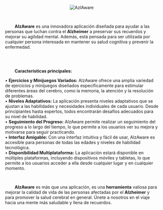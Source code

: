 <p align="center">
    <img src="https://i.imgur.com/CRYZtqV.jpeg" alt="AzlAware">
</p>

<br>

&nbsp;&nbsp;&nbsp;&nbsp;&nbsp;&nbsp;&nbsp;&nbsp;**AlzAware** es una innovadora aplicación diseñada para ayudar a las personas que luchan contra el **Alzheimer** a preservar sus recuerdos y mejorar su agilidad mental. Además, está pensada para ser utilizada por cualquier persona interesada en mantener su salud cognitiva y prevenir la enfermedad.  

<br><br>

&nbsp;&nbsp;&nbsp;&nbsp;&nbsp;&nbsp;&nbsp;&nbsp;**Características principales:**

•	**Ejercicios y Minijuegos Variados:** AlzAware ofrece una amplia variedad de ejercicios y minijuegos diseñados específicamente para estimular diferentes áreas del cerebro, como la memoria, la atención y la resolución de problemas.<br>
•	**Niveles Adaptativos:** La aplicación presenta niveles adaptativos que se ajustan a las habilidades y necesidades individuales de cada usuario. Desde principiantes hasta expertos, todos encontrarán desafíos adecuados para su nivel de habilidad.<br>
•	**Seguimiento del Progreso:** AlzAware permite realizar un seguimiento del progreso a lo largo del tiempo, lo que permite a los usuarios ver su mejora y motivarse para seguir practicando.<br>
•	**Interfaz Amigable:** Con una interfaz intuitiva y fácil de usar, AlzAware es accesible para personas de todas las edades y niveles de habilidad tecnológica.<br>
•	**Disponibilidad Multiplataforma:** La aplicación estará disponible en múltiples plataformas, incluyendo dispositivos móviles y tabletas, lo que permite a los usuarios acceder a ella desde cualquier lugar y en cualquier momento.

<br>

&nbsp;&nbsp;&nbsp;&nbsp;&nbsp;&nbsp;&nbsp;&nbsp;**AlzAware** es más que una aplicación, es una **herramienta** valiosa para mejorar la calidad de vida de las personas afectadas por el **Alzheimer** y para promover la salud cerebral en general. Únete a nosotros en el viaje hacia una mente más saludable y llena de recuerdos.

